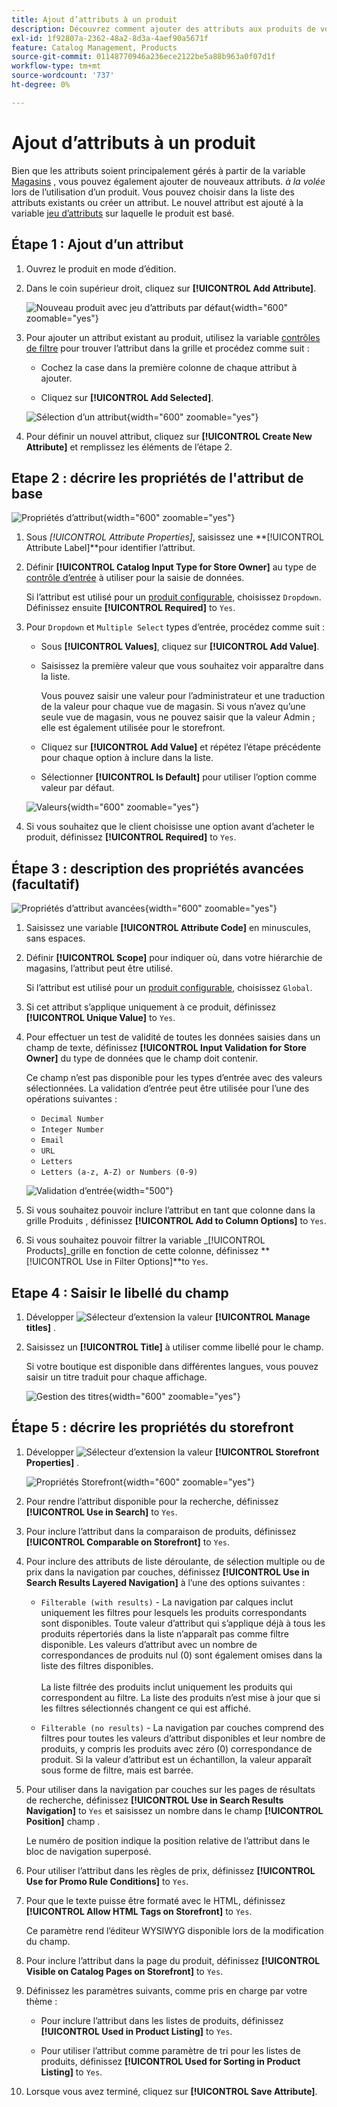 ```yaml
---
title: Ajout d’attributs à un produit
description: Découvrez comment ajouter des attributs aux produits de votre catalogue.
exl-id: 1f92807a-2362-48a2-8d3a-4aef90a5671f
feature: Catalog Management, Products
source-git-commit: 01148770946a236ece2122be5a88b963a0f07d1f
workflow-type: tm+mt
source-wordcount: '737'
ht-degree: 0%

---
```


# Ajout d’attributs à un produit

Bien que les attributs soient principalement gérés à partir de la variable [Magasins](../stores-purchase/stores-menu.md) , vous pouvez également ajouter de nouveaux attributs. _à la volée_ lors de l’utilisation d’un produit. Vous pouvez choisir dans la liste des attributs existants ou créer un attribut. Le nouvel attribut est ajouté à la variable [jeu d’attributs](../catalog/attribute-sets.md) sur laquelle le produit est basé.

## Étape 1 : Ajout d’un attribut

1. Ouvrez le produit en mode d’édition.

1. Dans le coin supérieur droit, cliquez sur **[!UICONTROL Add Attribute]**.

   ![Nouveau produit avec jeu d’attributs par défaut](./assets/product-attribute-add.png){width="600" zoomable="yes"}

1. Pour ajouter un attribut existant au produit, utilisez la variable [contrôles de filtre](../getting-started/admin-grid-controls.md) pour trouver l’attribut dans la grille et procédez comme suit :

   - Cochez la case dans la première colonne de chaque attribut à ajouter.

   - Cliquez sur **[!UICONTROL Add Selected]**.

   ![Sélection d’un attribut](./assets/product-attribute-add-select.png){width="600" zoomable="yes"}

1. Pour définir un nouvel attribut, cliquez sur **[!UICONTROL Create New Attribute]** et remplissez les éléments de l’étape 2.

## Etape 2 : décrire les propriétés de l&#39;attribut de base

![Propriétés d’attribut](./assets/product-attribute-add-new.png){width="600" zoomable="yes"}

1. Sous _[!UICONTROL Attribute Properties]_, saisissez une **[!UICONTROL Attribute Label]**pour identifier l’attribut.

1. Définir **[!UICONTROL Catalog Input Type for Store Owner]** au type de [contrôle d’entrée](attributes-input-types.md) à utiliser pour la saisie de données.

   Si l’attribut est utilisé pour un [produit configurable](product-create-configurable.md), choisissez `Dropdown`. Définissez ensuite **[!UICONTROL Required]** to `Yes`.

1. Pour `Dropdown` et `Multiple Select` types d’entrée, procédez comme suit :

   - Sous **[!UICONTROL Values]**, cliquez sur **[!UICONTROL Add Value]**.

   - Saisissez la première valeur que vous souhaitez voir apparaître dans la liste.

     Vous pouvez saisir une valeur pour l’administrateur et une traduction de la valeur pour chaque vue de magasin. Si vous n’avez qu’une seule vue de magasin, vous ne pouvez saisir que la valeur Admin ; elle est également utilisée pour le storefront.

   - Cliquez sur **[!UICONTROL Add Value]** et répétez l’étape précédente pour chaque option à inclure dans la liste.

   - Sélectionner **[!UICONTROL Is Default]** pour utiliser l’option comme valeur par défaut.

   ![Valeurs](./assets/product-attribute-add-values-colors.png){width="600" zoomable="yes"}

1. Si vous souhaitez que le client choisisse une option avant d’acheter le produit, définissez **[!UICONTROL Required]** to `Yes`.

## Étape 3 : description des propriétés avancées (facultatif)

![Propriétés d’attribut avancées](./assets/product-attribute-advanced-attribute-properties.png){width="600" zoomable="yes"}

1. Saisissez une variable **[!UICONTROL Attribute Code]** en minuscules, sans espaces.

1. Définir **[!UICONTROL Scope]** pour indiquer où, dans votre hiérarchie de magasins, l’attribut peut être utilisé.

   Si l’attribut est utilisé pour un [produit configurable](product-create-configurable.md), choisissez `Global`.

1. Si cet attribut s’applique uniquement à ce produit, définissez **[!UICONTROL Unique Value]** to `Yes`.

1. Pour effectuer un test de validité de toutes les données saisies dans un champ de texte, définissez **[!UICONTROL Input Validation for Store Owner]** du type de données que le champ doit contenir.

   Ce champ n’est pas disponible pour les types d’entrée avec des valeurs sélectionnées. La validation d’entrée peut être utilisée pour l’une des opérations suivantes :

   - `Decimal Number`
   - `Integer Number`
   - `Email`
   - `URL`
   - `Letters`
   - `Letters (a-z, A-Z) or Numbers (0-9)`

   ![Validation d’entrée](./assets/product-attribute-input-validation.png){width="500"}

1. Si vous souhaitez pouvoir inclure l’attribut en tant que colonne dans la grille Produits , définissez **[!UICONTROL Add to Column Options]** to `Yes`.

1. Si vous souhaitez pouvoir filtrer la variable _[!UICONTROL Products]_grille en fonction de cette colonne, définissez **[!UICONTROL Use in Filter Options]**to `Yes`.

## Etape 4 : Saisir le libellé du champ

1. Développer ![Sélecteur d’extension](../assets/icon-display-expand.png) la valeur **[!UICONTROL Manage titles]** .

1. Saisissez un **[!UICONTROL Title]** à utiliser comme libellé pour le champ.

   Si votre boutique est disponible dans différentes langues, vous pouvez saisir un titre traduit pour chaque affichage.

   ![Gestion des titres](./assets/product-attribute-add-manage-titles.png){width="600" zoomable="yes"}

## Étape 5 : décrire les propriétés du storefront

1. Développer ![Sélecteur d’extension](../assets/icon-display-expand.png) la valeur **[!UICONTROL Storefront Properties]** .

   ![Propriétés Storefront](./assets/product-attribute-add-storefront-properties.png){width="600" zoomable="yes"}

1. Pour rendre l’attribut disponible pour la recherche, définissez **[!UICONTROL Use in Search]** to `Yes`.

1. Pour inclure l’attribut dans la comparaison de produits, définissez **[!UICONTROL Comparable on Storefront]** to `Yes`.

1. Pour inclure des attributs de liste déroulante, de sélection multiple ou de prix dans la navigation par couches, définissez **[!UICONTROL Use in Search Results Layered Navigation]** à l’une des options suivantes :

   - `Filterable (with results)` - La navigation par calques inclut uniquement les filtres pour lesquels les produits correspondants sont disponibles. Toute valeur d’attribut qui s’applique déjà à tous les produits répertoriés dans la liste n’apparaît pas comme filtre disponible. Les valeurs d’attribut avec un nombre de correspondances de produits nul (0) sont également omises dans la liste des filtres disponibles.<br/><br/>La liste filtrée des produits inclut uniquement les produits qui correspondent au filtre. La liste des produits n’est mise à jour que si les filtres sélectionnés changent ce qui est affiché.

   - `Filterable (no results)` - La navigation par couches comprend des filtres pour toutes les valeurs d’attribut disponibles et leur nombre de produits, y compris les produits avec zéro (0) correspondance de produit. Si la valeur d’attribut est un échantillon, la valeur apparaît sous forme de filtre, mais est barrée.

1. Pour utiliser dans la navigation par couches sur les pages de résultats de recherche, définissez **[!UICONTROL Use in Search Results Navigation]** to `Yes` et saisissez un nombre dans le champ **[!UICONTROL Position]** champ .

   Le numéro de position indique la position relative de l’attribut dans le bloc de navigation superposé.

1. Pour utiliser l’attribut dans les règles de prix, définissez **[!UICONTROL Use for Promo Rule Conditions]** to `Yes`.

1. Pour que le texte puisse être formaté avec le HTML, définissez **[!UICONTROL Allow HTML Tags on Storefront]** to `Yes`.

   Ce paramètre rend l’éditeur WYSIWYG disponible lors de la modification du champ.

1. Pour inclure l’attribut dans la page du produit, définissez **[!UICONTROL Visible on Catalog Pages on Storefront]** to `Yes`.

1. Définissez les paramètres suivants, comme pris en charge par votre thème :

   - Pour inclure l’attribut dans les listes de produits, définissez **[!UICONTROL Used in Product Listing]** to `Yes`.

   - Pour utiliser l’attribut comme paramètre de tri pour les listes de produits, définissez **[!UICONTROL Used for Sorting in Product Listing]** to `Yes`.

1. Lorsque vous avez terminé, cliquez sur **[!UICONTROL Save Attribute]**.
